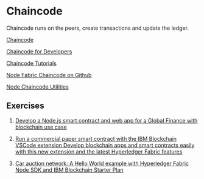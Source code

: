 # Chaincode

Chaincode runs on the peers, create transactions and update the ledger.

[Chaincode](https://hyperledger-fabric.readthedocs.io/en/release-1.3/chaincode.html#chaincode-tutorials)

[Chaincode for Developers](https://hyperledger-fabric.readthedocs.io/en/release-1.3/chaincode4ade.html)

[Chaincode Tutorials](https://hyperledger-fabric.readthedocs.io/en/release-1.3/chaincode.html)

[Node Fabric Chaincode on Github](https://github.com/hyperledger/fabric-chaincode-node)

[Node Chaincode Utilities](https://github.com/wearetheledger/fabric-node-chaincode-utils)

## Exercises

1. [Develop a Node.js smart contract and web app for a Global Finance with blockchain use case](https://developer.ibm.com/patterns/global-financing-use-case-for-blockchain/)

2. [Run a commercial paper smart contract with the IBM Blockchain VSCode extension
Develop blockchain apps and smart contracts easily with this new extension and the latest Hyperledger Fabric features](https://developer.ibm.com/tutorials/run-commercial-paper-smart-contract-with-ibm-blockchain-vscode-extension/)

3. [Car auction network: A Hello World example with Hyperledger Fabric Node SDK and IBM Blockchain Starter Plan](https://developer.ibm.com/patterns/car-auction-network-hyperledger-fabric-node-sdk-starter-plan/)
